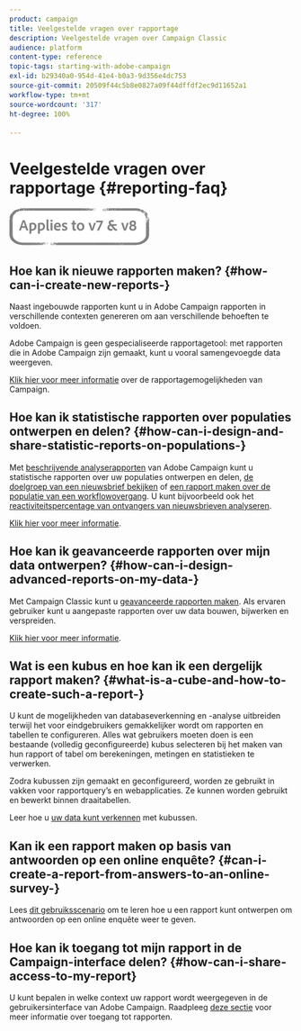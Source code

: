 ```yaml
---
product: campaign
title: Veelgestelde vragen over rapportage
description: Veelgestelde vragen over Campaign Classic
audience: platform
content-type: reference
topic-tags: starting-with-adobe-campaign
exl-id: b29340a0-954d-41e4-b0a3-9d356e4dc753
source-git-commit: 20509f44c5b8e0827a09f44dffdf2ec9d11652a1
workflow-type: tm+mt
source-wordcount: '317'
ht-degree: 100%

---
```


# Veelgestelde vragen over rapportage {#reporting-faq}

![](../../assets/common.svg)

## Hoe kan ik nieuwe rapporten maken? {#how-can-i-create-new-reports-}

Naast ingebouwde rapporten kunt u in Adobe Campaign rapporten in verschillende contexten genereren om aan verschillende behoeften te voldoen.

Adobe Campaign is geen gespecialiseerde rapportagetool: met rapporten die in Adobe Campaign zijn gemaakt, kunt u vooral samengevoegde data weergeven.

[Klik hier voor meer informatie](../../reporting/using/about-adobe-campaign-reporting-tools.md) over de rapportagemogelijkheden van Campaign.

## Hoe kan ik statistische rapporten over populaties ontwerpen en delen? {#how-can-i-design-and-share-statistic-reports-on-populations-}

Met [beschrijvende analyserapporten](../../reporting/using/about-descriptive-analysis.md) van Adobe Campaign kunt u statistische rapporten over uw populaties ontwerpen en delen, [de doelgroep van een nieuwsbrief bekijken](../../reporting/using/use-cases.md#analyzing-a-population) of [een rapport maken over de populatie van een workflowovergang](../../reporting/using/use-cases.md#analyzing-a-transition-target-in-a-workflow). U kunt bijvoorbeeld ook het [reactiviteitspercentage van ontvangers van nieuwsbrieven analyseren](../../reporting/using/use-cases.md#analyzing-recipient-tracking-logs).

[Klik hier voor meer informatie](../../reporting/using/about-descriptive-analysis.md).

## Hoe kan ik geavanceerde rapporten over mijn data ontwerpen? {#how-can-i-design-advanced-reports-on-my-data-}

Met Campaign Classic kunt u [geavanceerde rapporten maken](../../reporting/using/about-reports-creation-in-campaign.md). Als ervaren gebruiker kunt u aangepaste rapporten over uw data bouwen, bijwerken en verspreiden.

[Klik hier voor meer informatie](../../reporting/using/about-reports-creation-in-campaign.md).

## Wat is een kubus en hoe kan ik een dergelijk rapport maken? {#what-is-a-cube-and-how-to-create-such-a-report-}

U kunt de mogelijkheden van databaseverkenning en -analyse uitbreiden terwijl het voor eindgebruikers gemakkelijker wordt om rapporten en tabellen te configureren. Alles wat gebruikers moeten doen is een bestaande (volledig geconfigureerde) kubus selecteren bij het maken van hun rapport of tabel om berekeningen, metingen en statistieken te verwerken.

Zodra kubussen zijn gemaakt en geconfigureerd, worden ze gebruikt in vakken voor rapportquery’s en webapplicaties. Ze kunnen worden gebruikt en bewerkt binnen draaitabellen.

Leer hoe u [uw data kunt verkennen](../../reporting/using/using-cubes-to-explore-data.md) met kubussen.

## Kan ik een rapport maken op basis van antwoorden op een online enquête? {#can-i-create-a-report-from-answers-to-an-online-survey-}

Lees [dit gebruiksscenario](../../surveys/using/use-case--displaying-report-on-answers-to-an-online-survey.md) om te leren hoe u een rapport kunt ontwerpen om antwoorden op een online enquête weer te geven.

## Hoe kan ik toegang tot mijn rapport in de Campaign-interface delen? {#how-can-i-share-access-to-my-report}

U kunt bepalen in welke context uw rapport wordt weergegeven in de gebruikersinterface van Adobe Campaign. Raadpleeg [deze sectie](../../reporting/using/configuring-access-to-the-report.md) voor meer informatie over toegang tot rapporten.
